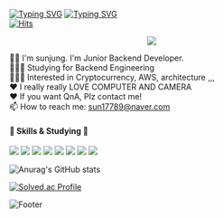 [![Typing SVG](https://readme-typing-svg.herokuapp.com?font=PT+Serif&pause=1000&color=F7A6EA&random=false&width=435&lines=🐣+Sunjung-Dev's+GITHUB!+🐣)](https://git.io/typing-svg)
[![Typing SVG](https://readme-typing-svg.herokuapp.com/?color=FF1493&lines=🐣+Sunjung-Dev's+GITHUB!+🐣&font=PT+Serif&size=40)](https://git.io/typing-svg)
</br>[![Hits](https://hits.seeyoufarm.com/api/count/incr/badge.svg?url=https%3A%2F%2Fgithub.com%2Fgjbae1212%2Fhit-counter&count_bg=%23FFECF8&title_bg=%23F1F0F1&icon=&icon_color=%23F7F7F7&title=hits&edge_flat=false)](https://hits.seeyoufarm.com)

</div>

<p align="center">
  <img src="https://user-images.githubusercontent.com/76513889/234179069-1832bf08-6207-47f2-b487-808c79027a0e.gif">
 </p>





👋🏻 I'm sunjung. I'm Junior Backend Developer.
</br>
👩🏼‍💻 Studying for Backend Engineering </br>
👩🏼‍💻 Interested in Cryptocurrency, AWS, architecture ,,, </br>
❤️ I really really LOVE COMPUTER AND CAMERA </br> 
❤️ If you want QnA, Plz contact me! </br>
📫 How to reach me: sun17789@naver.com

#### 🔨 Skills & Studying 🔨
<img src="https://img.shields.io/badge/Python-3776AB?style=flat-square&logo=Python&logoColor=white"/> <img src="https://img.shields.io/badge/Amazon AWS-232F3E?style=flat-square&logo=Amazon AWS&logoColor=white"/> <img src="https://img.shields.io/badge/Postman-FF6C37?style=flat-square&logo=Postman&logoColor=white"/> <img src="https://img.shields.io/badge/Java-007396?style=flat-square&logo=Java&logoColor=white"/> <img src="https://img.shields.io/badge/MySQL-4479A1?style=flat-square&logo=MySQL&logoColor=white"/> <img src="https://img.shields.io/badge/SQLite-003B57?style=flat-square&logo=SQLite&logoColor=white"/> <img src="https://img.shields.io/badge/linux-FCC624?style=flat-square&logo=Linux&logoColor=white"/> <img src="https://img.shields.io/badge/Spring-6DB33F?style=flat-square&logo=Spring&logoColor=white"/>




<!--
**Sunjung-Dev/Sunjung-Dev** is a ✨ _special_ ✨ repository because its `README.md` (this file) appears on your GitHub profile.

Here are some ideas to get you started:

- 🔭 I’m currently working on ...
- 🌱 I’m currently learning ...
- 👯 I’m looking to collaborate on ...
- 🤔 I’m looking for help with ...
- 💬 Ask me about ...
📫 How to reach me: ...
- 😄 Pronouns: ...
- ⚡ Fun fact: ...
-->

![Anurag's GitHub stats](https://github-readme-stats.vercel.app/api?username=Sunjung-Dev&show_icons=true&theme=dracula)

[![Solved.ac Profile](http://mazassumnida.wtf/api/generate_badge?boj=sun17789)](https://solved.ac/sun17789)

![Footer](https://capsule-render.vercel.app/api?type=waving&color=auto&height=200&section=footer)
 </div>

